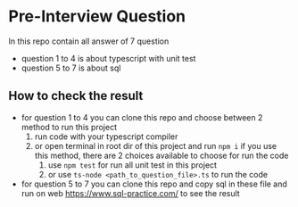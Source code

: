# Pre-Interview Question

In this repo contain all answer of 7 question

- question 1 to 4 is about typescript with unit test
- question 5 to 7 is about sql

## How to check the result

- for question 1 to 4 you can clone this repo and choose between 2 method to run this project
  1. run code with your typescript compiler
  2. or open terminal in root dir of this project and run `npm i` if you use this method, there are 2 choices available to choose for run the code
      1. use `npm test` for run all unit test in this project
      2. or use `ts-node <path_to_question_file>.ts` to run the code
- for question 5 to 7 you can clone this repo and copy sql in these file and run on web <https://www.sql-practice.com/> to see the result
